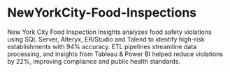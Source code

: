 # NewYorkCity-Food-Inspections
New York City Food Inspection Insights analyzes food safety violations using SQL Server, Alteryx, ER/Studio and Talend to identify high-risk establishments with 94% accuracy. ETL pipelines streamline data processing, and insights from Tableau &amp; Power BI helped reduce violations by 22%, improving compliance and public health standards.
